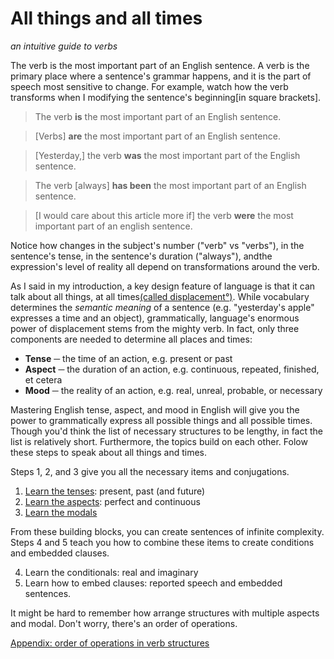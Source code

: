 # All things and all times
_an intuitive guide to verbs_

The verb is the most important part of an English sentence. A verb is the primary
place where a sentence's grammar happens, and it is the part of speech most
sensitive to change. For example, watch how the verb transforms when I modifying
the sentence's beginning[in square brackets]. 

>The verb **is** the most important part of an English sentence.

>[Verbs] **are** the most important part of an English sentence.

>[Yesterday,] the verb **was** the most important part of the English sentence.

>The verb [always] **has been** the most important part of an English sentence.

>[I would care about this article more if] the verb **were** the most important part
>of an english sentence.

Notice how changes in the subject's number ("verb" vs "verbs"), in the sentence's tense, in the sentence's duration ("always"), andthe expression's level of reality all depend on transformations around the verb.

As I said in my introduction, a key design feature of language is that it
can talk about all things, at all times[(called displacement°)](https://www.thoughtco.com/displacement-language-term-1690399).
While vocabulary determines the _semantic meaning_ of a sentence (e.g. "yesterday's apple" expresses a time and an object), grammatically, language's enormous
power of displacement stems from the mighty verb. In fact, only three components
are needed to determine all places and times:

* **Tense** ─ the time of an action, e.g. present or past
* **Aspect** ─ the duration of an action, e.g. continuous, repeated, finished, et cetera
* **Mood** ─ the reality of an action, e.g. real, unreal, probable, or necessary

Mastering English tense, aspect, and mood in English will give you the power
to grammatically express all possible things and all possible times. Though you'd
think the list of necessary structures to be lengthy, in fact the list is relatively
short. Furthermore, the topics build on each other. Folow these steps to speak
about all things and times.


Steps 1, 2, and 3 give you all the necessary items and conjugations.

1. [Learn the tenses](./tense.md): present, past (and future)
2. [Learn the aspects](./tense-and-aspect.md#aspect): perfect and continuous
3. [Learn the modals](./modals.md)

From these building blocks, you can create sentences of infinite complexity. 
Steps 4 and 5 teach you how to combine these items to create conditions and
embedded clauses.

4. Learn the conditionals: real and imaginary
5. Learn how to embed clauses: reported speech and embedded sentences.

It might be hard to remember how arrange structures with multiple aspects and modal.
Don't worry, there's an order of operations.

[Appendix: order of operations in verb structures](order-of-operations.md)
